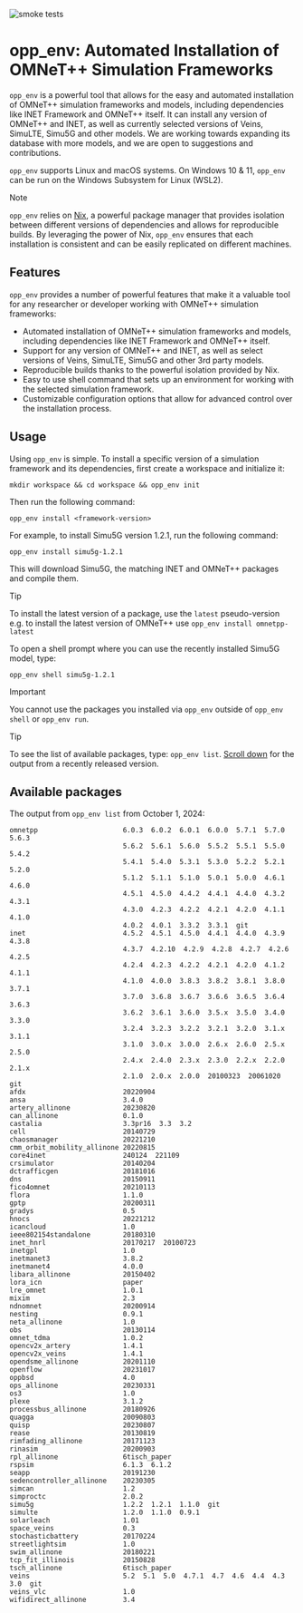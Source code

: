 ![smoke tests](https://github.com/omnetpp/opp_env/actions/workflows/smoketest.yml/badge.svg)

# opp_env: Automated Installation of OMNeT++ Simulation Frameworks

`opp_env` is a powerful tool that allows for the easy and automated installation
of OMNeT++ simulation frameworks and models, including dependencies like INET
Framework and OMNeT++ itself. It can install any version of OMNeT++ and INET, as
well as currently selected versions of Veins, SimuLTE, Simu5G and other models.
We are working towards expanding its database with more models, and we are open
to suggestions and contributions.

`opp_env` supports Linux and macOS systems. On Windows 10 & 11, `opp_env` can be
run on the Windows Subsystem for Linux (WSL2).

> [!NOTE]
> `opp_env` relies on [Nix](https://nixos.org/), a powerful package manager that
> provides isolation between different versions of dependencies and allows for
> reproducible builds. By leveraging the power of Nix, `opp_env` ensures that each
> installation is consistent and can be easily replicated on different machines.

## Features

`opp_env` provides a number of powerful features that make it a valuable tool for
any researcher or developer working with OMNeT++ simulation frameworks:

- Automated installation of OMNeT++ simulation frameworks and models, including
  dependencies like INET Framework and OMNeT++ itself.
- Support for any version of OMNeT++ and INET, as well as select
  versions of Veins, SimuLTE, Simu5G and other 3rd party models.
- Reproducible builds thanks to the powerful isolation provided by Nix.
- Easy to use shell command that sets up an environment for working with the
  selected simulation framework.
- Customizable configuration options that allow for advanced control over the
  installation process.

## Usage

Using `opp_env` is simple. To install a specific version of a simulation framework
and its dependencies, first create a workspace and initialize it:

    mkdir workspace && cd workspace && opp_env init

Then run the following command:

    opp_env install <framework-version>

For example, to install Simu5G version 1.2.1, run the following command:

    opp_env install simu5g-1.2.1

This will download Simu5G, the matching INET and OMNeT++ packages and compile
them.

> [!TIP]
> To install the latest version of a package, use the `latest` pseudo-version
> e.g. to install the latest version of OMNeT++ use `opp_env install omnetpp-latest`

To open a shell prompt where you can use the recently installed Simu5G model, type:

    opp_env shell simu5g-1.2.1

> [!IMPORTANT]
> You cannot use the packages you installed via `opp_env` outside of `opp_env shell` or `opp_env run`.

> [!TIP]
> To see the list of available packages, type: `opp_env list`.
> [Scroll down](#supported-simulation-frameworks) for the output from a recently released version.

<a name="supported-simulation-frameworks"></a>
## Available packages

The output from `opp_env list` from October 1, 2024:

    omnetpp                     6.0.3  6.0.2  6.0.1  6.0.0  5.7.1  5.7.0  5.6.3
                                5.6.2  5.6.1  5.6.0  5.5.2  5.5.1  5.5.0  5.4.2
                                5.4.1  5.4.0  5.3.1  5.3.0  5.2.2  5.2.1  5.2.0
                                5.1.2  5.1.1  5.1.0  5.0.1  5.0.0  4.6.1  4.6.0
                                4.5.1  4.5.0  4.4.2  4.4.1  4.4.0  4.3.2  4.3.1
                                4.3.0  4.2.3  4.2.2  4.2.1  4.2.0  4.1.1  4.1.0
                                4.0.2  4.0.1  3.3.2  3.3.1  git
    inet                        4.5.2  4.5.1  4.5.0  4.4.1  4.4.0  4.3.9  4.3.8
                                4.3.7  4.2.10  4.2.9  4.2.8  4.2.7  4.2.6  4.2.5
                                4.2.4  4.2.3  4.2.2  4.2.1  4.2.0  4.1.2  4.1.1
                                4.1.0  4.0.0  3.8.3  3.8.2  3.8.1  3.8.0  3.7.1
                                3.7.0  3.6.8  3.6.7  3.6.6  3.6.5  3.6.4  3.6.3
                                3.6.2  3.6.1  3.6.0  3.5.x  3.5.0  3.4.0  3.3.0
                                3.2.4  3.2.3  3.2.2  3.2.1  3.2.0  3.1.x  3.1.1
                                3.1.0  3.0.x  3.0.0  2.6.x  2.6.0  2.5.x  2.5.0
                                2.4.x  2.4.0  2.3.x  2.3.0  2.2.x  2.2.0  2.1.x
                                2.1.0  2.0.x  2.0.0  20100323  20061020  git
    afdx                        20220904
    ansa                        3.4.0
    artery_allinone             20230820
    can_allinone                0.1.0
    castalia                    3.3pr16  3.3  3.2
    cell                        20140729
    chaosmanager                20221210
    cmm_orbit_mobility_allinone 20220815
    core4inet                   240124  221109
    crsimulator                 20140204
    dctrafficgen                20181016
    dns                         20150911
    fico4omnet                  20210113
    flora                       1.1.0
    gptp                        20200311
    gradys                      0.5
    hnocs                       20221212
    icancloud                   1.0
    ieee802154standalone        20180310
    inet_hnrl                   20170217  20100723
    inetgpl                     1.0
    inetmanet3                  3.8.2
    inetmanet4                  4.0.0
    libara_allinone             20150402
    lora_icn                    paper
    lre_omnet                   1.0.1
    mixim                       2.3
    ndnomnet                    20200914
    nesting                     0.9.1
    neta_allinone               1.0
    obs                         20130114
    omnet_tdma                  1.0.2
    opencv2x_artery             1.4.1
    opencv2x_veins              1.4.1
    opendsme_allinone           20201110
    openflow                    20231017
    oppbsd                      4.0
    ops_allinone                20230331
    os3                         1.0
    plexe                       3.1.2
    processbus_allinone         20180926
    quagga                      20090803
    quisp                       20230807
    rease                       20130819
    rimfading_allinone          20171123
    rinasim                     20200903
    rpl_allinone                6tisch_paper
    rspsim                      6.1.3  6.1.2
    seapp                       20191230
    sedencontroller_allinone    20230305
    simcan                      1.2
    simproctc                   2.0.2
    simu5g                      1.2.2  1.2.1  1.1.0  git
    simulte                     1.2.0  1.1.0  0.9.1
    solarleach                  1.01
    space_veins                 0.3
    stochasticbattery           20170224
    streetlightsim              1.0
    swim_allinone               20180221
    tcp_fit_illinois            20150828
    tsch_allinone               6tisch_paper
    veins                       5.2  5.1  5.0  4.7.1  4.7  4.6  4.4  4.3  3.0  git
    veins_vlc                   1.0
    wifidirect_allinone         3.4
